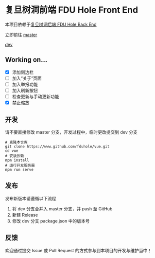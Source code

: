 # 复旦树洞前端 FDU Hole Front End

本项目依赖于[复旦树洞后端 FDU Hole Back End](https://github.com/fduhole/fduhole)

立即前往
[master](https://fduhole.tk)  

[dev](https://fduhole.vercel.app)

## Working on...
- [x] 添加侧边栏
- [ ] 加入“关于”页面
- [ ] 加入举报功能
- [ ] 加入刷新按钮
- [ ] 检查更新与手动更新功能
- [x] 禁止缩放

## 开发
请不要直接修改 master 分支，开发过程中，临时更改提交到 dev 分支
```shell
# 克隆本仓库
git clone https://www.github.com/fduhole/vue.git
cd vue
# 安装依赖
npm install
# 运行开发服务器
npm run serve
```

## 发布
发布新版本请遵循以下流程
1. 将 dev 分支合并入 master 分支，并 push 至 GitHub
2. 新建 Release
3. 修改 dev 分支 package.json 中的版本号

## 反馈
欢迎通过提交 Issue 或 Pull Request 的方式参与到本项目的开发与维护当中！
